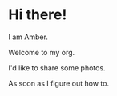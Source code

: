 # Hi there!
I am Amber.

Welcome to my org.

I'd like to share some photos.

As soon as I figure out how to.